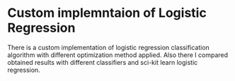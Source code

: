# Custom implemntaion of Logistic Regression
There is a custom implementation of logistic regression classification algorithm with different optimization method applied. Also there I compared obtained results
with different classifiers and sci-kit learn logistic regression.
